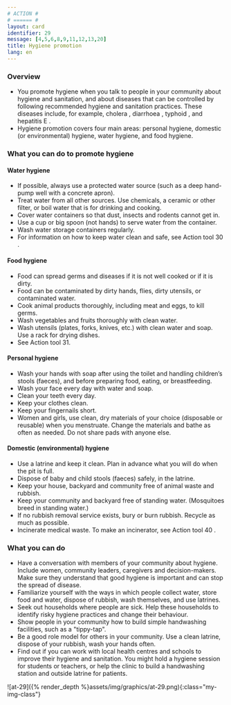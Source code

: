 ```yaml
---
# ACTION #
# ====== #
layout: card
identifier: 29
message: [4,5,6,8,9,11,12,13,20]
title: Hygiene promotion
lang: en
---
```


### Overview

- You promote hygiene when you talk to people in your community about hygiene and sanitation, and about diseases that can be controlled by following recommended hygiene and sanitation practices. These diseases include, for example, cholera <a class="crosslink" href="{% render_depth %}{% render_link disease|2 %}"><i class="fas fa-external-link-alt" aria-hidden="true"></i></a>, diarrhoea <a class="crosslink" href="{% render_depth %}{% render_link disease|2 %}"><i class="fas fa-external-link-alt" aria-hidden="true"></i></a>, typhoid <a class="crosslink" href="{% render_depth %}{% render_link disease|5 %}"><i class="fas fa-external-link-alt" aria-hidden="true"></i></a>, and hepatitis E <a class="crosslink" href="{% render_depth %}{% render_link disease|4 %}"><i class="fas fa-external-link-alt" aria-hidden="true"></i></a>.
- Hygiene promotion covers four main areas: personal hygiene, domestic (or environmental) hygiene, water hygiene, and food hygiene.

### What you can do to promote hygiene

#### Water hygiene

- If possible, always use a protected water source (such as a deep hand-pump well with a concrete apron).
- Treat water from all other sources. Use chemicals, a ceramic or other filter, or boil water that is for drinking and cooking.
- Cover water containers so that dust, insects and rodents cannot get in.
- Use a cup or big spoon (not hands) to serve water from the container.
- Wash water storage containers regularly.
- For information on how to keep water clean and safe, see Action tool 30 <a class="crosslink" href="{% render_depth %}{% render_link action|30 %}"><i class="fas fa-external-link-alt" aria-hidden="true"></i></a>.

#### Food hygiene

- Food can spread germs and diseases if it is not well cooked or if it is dirty.
- Food can be contaminated by dirty hands, flies, dirty utensils, or contaminated water.
- Cook animal products thoroughly, including meat and eggs, to kill germs.
- Wash vegetables and fruits thoroughly with clean water.
- Wash utensils (plates, forks, knives, etc.) with clean water and soap. Use a rack for drying dishes.
- See Action tool 31.

#### Personal hygiene

- Wash your hands with soap after using the toilet and handling children’s stools (faeces), and before preparing food, eating, or breastfeeding.
- Wash your face every day with water and soap.
- Clean your teeth every day.
- Keep your clothes clean.
- Keep your fingernails short.
- Women and girls, use clean, dry materials of your choice (disposable or reusable) when you menstruate. Change the materials and bathe as often as needed. Do not share pads with anyone else.

#### Domestic (environmental) hygiene
- Use a latrine and keep it clean. Plan in advance what you will do when the pit is full.
- Dispose of baby and child stools (faeces) safely, in the latrine.
- Keep your house, backyard and community free of animal waste and rubbish.
- Keep your community and backyard free of standing water. (Mosquitoes breed in standing water.)
- If no rubbish removal service exists, bury or burn rubbish. Recycle as much as possible.
- Incinerate medical waste. To make an incinerator, see Action tool 40 <a class="crosslink" href="{% render_depth %}{% render_link action|40 %}"><i class="fas fa-external-link-alt" aria-hidden="true"></i></a>.

### What you can do

- Have a conversation with members of your community about hygiene. Include women, community leaders, caregivers and decision-makers. Make sure they understand that good hygiene is important and can stop the spread of disease.
- Familiarize yourself with the ways in which people collect water, store food and water, dispose of rubbish, wash themselves, and use latrines.
- Seek out households where people are sick. Help these households to identify risky hygiene practices and change their behaviour.
- Show people in your community how to build simple handwashing facilities, such as a "tippy-tap". 
- Be a good role model for others in your community. Use a clean latrine, dispose of your rubbish, wash your hands often.
- Find out if you can work with local health centres and schools to improve their hygiene and sanitation. You might hold a hygiene session for students or teachers, or help the clinic to build a handwashing station and outside latrine for patients.

![at-29]({% render_depth %}assets/img/graphics/at-29.png){:class="my-img-class"}
